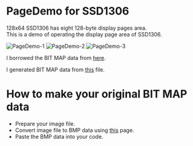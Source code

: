 # PageDemo for SSD1306

128x64 SSD1306 has eight 128-byte display pages area.   
This is a demo of operating the display page area of SSD1306.   

![PageDemo-1](https://github.com/user-attachments/assets/4d75ad03-4421-4091-a2a7-936835f03c55)
![PageDemo-2](https://github.com/user-attachments/assets/fcf8a85c-4f8e-49e9-a423-6a5c9f4b8963)
![PageDemo-3](https://github.com/user-attachments/assets/dfc3598b-4bad-4201-ab18-afc8986d1af2)

I borrowed the BIT MAP data from [here](https://www.instructables.com/How-to-use-OLED-display-arduino-module/).   

I generated BIT MAP data from [this](https://www.mischianti.org/2021/07/14/ssd1306-oled-display-draw-images-splash-and-animations-2/) file.   


# How to make your original BIT MAP data   
- Prepare your image file.   
- Convert image file to BMP data using [this](https://www.mischianti.org/2021/07/14/ssd1306-oled-display-draw-images-splash-and-animations-2/) page.   
- Paste the BMP data into your code.   


